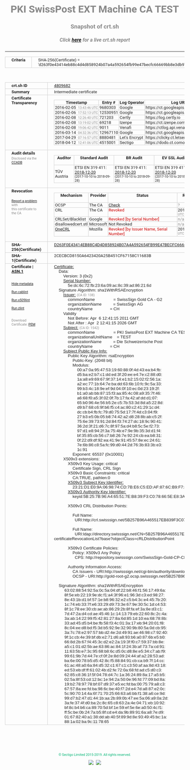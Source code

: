 # PKI SwissPost EXT Machine CA TEST
### Snapshot of crt.sh
##### Click [here](https://crt.sh/?q=D263F0E43414EB88C4D4D858924B07A4A592654FB99E47BECFC66669BB8E3DB9) for a live crt.sh report

---
<!DOCTYPE HTML PUBLIC "-//W3C//DTD HTML 4.0 Transitional//EN">
<HTML>
<HEAD>
  <META http-equiv="Content-Type" content="text/html; charset=UTF-8">
  <TITLE>crt.sh | d263f0e43414eb88c4d4d858924b07a4a592654fb99e47becfc66669bb8e3db9</TITLE>
  <META name="description" content="Free CT Log Certificate Search Tool from Sectigo (formerly Comodo CA)">
  <META name="keywords" content="crt.sh, CT, Certificate Transparency, Certificate Search, SSL Certificate, Sectigo, Comodo CA">
  <LINK href="//fonts.googleapis.com/css?family=Roboto+Mono|Roboto:400,400i,700,700i" rel="stylesheet">
  <STYLE type="text/css">
    a {
      white-space: nowrap;
    }
    body {
      color: #888888;
      font: 12pt Roboto, sans-serif;
      padding-top: 10px;
      text-align: center
    }
    form {
      margin: 0px
    }
    span {
      border-radius: 10px
    }
    span.heading {
      color: #888888;
      font: 12pt Roboto, sans-serif
    }
    span.title {
      background-color: #00B373;
      color: #FFFFFF;
      font: bold 18pt Roboto, sans-serif;
      padding: 0px 5px
    }
    span.text {
      color: #888888;
      font: 10pt Roboto, sans-serif
    }
    span.whiteongrey {
      background-color: #D9D9D6;
      color: #FFFFFF;
      font: bold 18pt Roboto, sans-serif;
      padding: 0px 5px
    }
    table {
      border-collapse: collapse;
      color: #222222;
      font: 10pt Roboto, sans-serif;
      margin-left: auto;
      margin-right: auto
    }
    table.options {
      border: none;
      margin-left: 10px
    }
    td, th {
      border: 1px solid #CCCCCC;
      padding: 0px 2px;
      text-align: left;
      vertical-align: top
    }
    td.outer, th.outer {
      border: 1px solid #CCCCCC;
      padding: 2px 20px;
      text-align: left
    }
    th.heading {
      color: #888888;
      font: bold italic 12pt Roboto, sans-serif;
      padding: 20px 0px 0px;
      text-align: center
    }
    th.options, td.options {
      border: none;
      vertical-align: middle
    }
    td.text {
      font: 10pt "Roboto Mono", sans-serif;
      padding: 2px 20px
    }
    td.heading {
      border: none;
      color: #888888;
      font: 12pt Roboto, sans-serif;
      padding-top: 20px;
      text-align: center
    }
    table.lint td, th {
      text-align: center
    }
    .button {
      background-color: #00B373;
      border-radius: 10px;
      color: #FFFFFF;
      font: bold 13pt Roboto, sans-serif
    }
    .copyright {
      font: 8pt Roboto, sans-serif;
      color: #00B373
    }
    .input {
      border: 1px solid #888888;
      font-weight: bold;
      text-align: center
    }
    .small {
      font: 8pt Roboto, sans-serif;
      color: #888888
    }
    .error {
      background-color: #FFDFDF;
      color: #CC0000;
      font-weight: bold
    }
    .fatal {
      background-color: #0000AA;
      color: #FFFFFF;
      font-weight: bold
    }
    .notice {
      background-color: #FFFFDF;
      color: #606000
    }
    .warning {
      background-color: #FFEFDF;
      color: #DF6000
    }
  </STYLE>
</HEAD>
<BODY>

<TABLE>
  <TR>
    <TH class="outer">Criteria</TH>
    <TD class="outer">SHA-256(Certificate) = 'd263f0e43414eb88c4d4d858924b07a4a592654fb99e47becfc66669bb8e3db9'</TD>
  </TR>
</TABLE>
<BR>
<TABLE>
  <TR>
    <TH class="outer">crt.sh ID</TH>
    <TD class="outer"><A href="?id=4809682">4809682</A></TD>
  </TR>
  <TR>
    <TH class="outer">Summary</TH>
    <TD class="outer">Intermediate certificate</TD>
  </TR>
  <TR>
    <TH class="outer">Certificate<BR>Transparency</TH>
    <TD class="outer">
<TABLE class="options" style="margin-left:0px">
  <TR>
    <TH>Timestamp</TH>
    <TH>Entry #</TH>
    <TH>Log Operator</TH>
    <TH>Log URL</TH>
  </TR>
  <TR>
    <TD>2016-02-05&nbsp; <FONT class="small">13:43:46 UTC</FONT></TD>
    <TD>9680303</TD>
    <TD>Google</TD>
    <TD>https://ct.googleapis.com/rocketeer</TD>
  </TR>
  <TR>
    <TD>2016-02-06&nbsp; <FONT class="small">17:52:13 UTC</FONT></TD>
    <TD>12530951</TD>
    <TD>Google</TD>
    <TD>https://ct.googleapis.com/pilot</TD>
  </TR>
  <TR>
    <TD>2016-02-08&nbsp; <FONT class="small">12:26:40 UTC</FONT></TD>
    <TD>721203</TD>
    <TD>Certly</TD>
    <TD>https://log.certly.io</TD>
  </TR>
  <TR>
    <TD>2016-02-08&nbsp; <FONT class="small">13:19:02 UTC</FONT></TD>
    <TD>69218</TD>
    <TD>Izenpe</TD>
    <TD>https://ct.izenpe.com</TD>
  </TR>
  <TR>
    <TD>2016-02-08&nbsp; <FONT class="small">19:06:42 UTC</FONT></TD>
    <TD>9011</TD>
    <TD>Venafi</TD>
    <TD>https://ctlog.api.venafi.com</TD>
  </TR>
  <TR>
    <TD>2016-03-14&nbsp; <FONT class="small">04:32:36 UTC</FONT></TD>
    <TD>12967110</TD>
    <TD>Google</TD>
    <TD>https://ct.googleapis.com/aviator</TD>
  </TR>
  <TR>
    <TD>2017-04-29&nbsp; <FONT class="small">07:16:57 UTC</FONT></TD>
    <TD>8880481</TD>
    <TD>Let's Encrypt</TD>
    <TD>https://clicky.ct.letsencrypt.org</TD>
  </TR>
  <TR>
    <TD>2018-04-12&nbsp; <FONT class="small">12:41:06 UTC</FONT></TD>
    <TD>4515001</TD>
    <TD>Sectigo</TD>
    <TD>https://dodo.ct.comodo.com</TD>
  </TR>
</TABLE>
    </TD>
  </TR>
  <TR>
    <TH class="outer">Audit details<BR>
      <DIV class="small" style="padding-top:3px">Disclosed via the
        <A href="//ccadb-public.secure.force.com/mozilla/PublicAllIntermediateCerts" target="_blank">CCADB</A></DIV>
    </TH>
    <TD class="outer">
<TABLE class="options" style="margin-left:0px">
  <TR>
    <TH>Auditor</TH>
    <TH>Standard Audit</TH>
    <TH>BR Audit</TH>
    <TH>EV SSL Audit</TH>
    <TH>Documents</TH>
    <TH>CCADB</TH>
    <TH>Root Owner / Certificate</TH>
  </TR>
  <TR>
    <TD style="vertical-align:middle">TÜV Austria</TD>
    <TD>ETSI EN 319 411:
      <A href="https://it-tuv.com/wp-content/uploads/2018/12/AA2018122002_Audit_Attestation_TA_CERT__SwissSign_Gold_G2.pdf" target="_blank">2018-12-20</A>
      <BR><FONT style="font-size:8pt">(2017-10-10 to 2018-09-28)</FONT></TD>
    <TD>ETSI EN 319 411:
      <A href="https://it-tuv.com/wp-content/uploads/2018/12/AA2018122002_Audit_Attestation_TA_CERT__SwissSign_Gold_G2.pdf" target="_blank">2018-12-20</A>
      <BR><FONT style="font-size:8pt">(2017-10-10 to 2018-09-28)</FONT></TD>
    <TD>ETSI EN 319 411:
      <A href="https://it-tuv.com/wp-content/uploads/2018/12/AA2018122002_Audit_Attestation_TA_CERT__SwissSign_Gold_G2.pdf" target="_blank">2018-12-20</A>
      <BR><FONT style="font-size:8pt">(2017-10-10 to 2018-09-28)</FONT></TD>
    <TD>
      <A href="http://repository.swisssign.com/SwissSign-Gold-CP-CPS.pdf" target="blank">CP</A>
      <A href="http://repository.swisssign.com/SwissSign-Gold-CP-CPS.pdf" target="blank">CPS</A>
    </TD>
    <TD><A href="//ccadb.force.com/001o000000xNw8nAAC" target="_blank">001o000000xNw8nAAC</A></TD>
    <TD><A href="/?id=1221">SwissSign AG</A></TD>
  </TR>
</TABLE>
    </TD>
  </TR>
  <TR>
    <TH class="outer">Revocation<BR><BR>
      <DIV class="small" style="padding-top:3px"><A href="?id=4809682&opt=problemreporting">Report a problem</A> with<BR>this certificate to the CA</DIV></TH>
    <TD class="outer">
      <TABLE class="options" style="margin-left:0px">
        <TR>
          <TH>Mechanism</TH>
          <TH>Provider</TH>
          <TH>Status</TH>
          <TH>Revocation Date</TH>
          <TH>Last Observed in CRL</TH>
          <TH>Last Checked <SPAN style="color:#CC0000;vertical-align:middle;font-size:70%;font-weight:normal">(Error)</SPAN></TH>
        </TR>
        <TR>
          <TD>OCSP</TD>
          <TD>The CA</TD>
          <TD><A href="?id=4809682&opt=ocsp">Check</A></TD>
          <TD><SPAN style="color:#888888">?</SPAN></TD>
          <TD><SPAN style="color:#888888">n/a</SPAN></TD>
          <TD><SPAN style="color:#888888">?</SPAN></TD>
        </TR>
        <TR>
          <TD>CRL</TD>
          <TD>The CA</TD>
          <TD><SPAN style="color:#CC0000">Revoked</SPAN></TD><TD>2018-11-22&nbsp; <FONT class="small">13:20:46 UTC</FONT></TD><TD>2019-08-27&nbsp; <FONT class="small">19:00:03 UTC</FONT></TD><TD>2019-12-04&nbsp; <FONT class="small">20:05:09 UTC</FONT></TD>
        </TR>
        <TR>
          <TD>CRLSet/Blacklist</TD>
          <TD>Google</TD>
          <TD><SPAN style="color:#CC0000">Revoked [by Serial Number]</SPAN></TD>
          <TD><SPAN style="color:#888888">n/a</SPAN></TD>
          <TD><SPAN style="color:#888888">n/a</SPAN></TD>
          <TD><SPAN style="color:#888888">n/a</SPAN></TD>
        </TR>
        <TR>
          <TD>disallowedcert.stl</TD>
          <TD>Microsoft</TD>
          <TD>Not Revoked</TD>
          <TD><SPAN style="color:#888888">n/a</SPAN></TD>
          <TD><SPAN style="color:#888888">n/a</SPAN></TD>
          <TD><SPAN style="color:#888888">n/a</SPAN></TD>
        </TR>
        <TR>
          <TD><A href="/mozilla-onecrl" target="_blank">OneCRL</A></TD>
          <TD>Mozilla</TD>
          <TD><SPAN style="color:#CC0000">Revoked [by Issuer Name, Serial Number]</SPAN></TD><TD>2018-12-07&nbsp; <FONT class="small">09:51:34 UTC</FONT></TD>
          <TD><SPAN style="color:#888888">n/a</SPAN></TD>
          <TD><SPAN style="color:#888888">n/a</SPAN></TD>
        </TR>
      </TABLE>
    </TD>
  </TR>
  <TR>
    <TH class="outer">SHA-256(Certificate)</TH>
    <TD class="outer"><A href="//censys.io/certificates/d263f0e43414eb88c4d4d858924b07a4a592654fb99e47becfc66669bb8e3db9">D263F0E43414EB88C4D4D858924B07A4A592654FB99E47BECFC66669BB8E3DB9</A></TD>
  </TR>
  <TR>
    <TH class="outer">SHA-1(Certificate)</TH>
    <TD class="outer">2CECBCD8150A6423420A25B451CF67158C11683B</TD>
  </TR>
  <TR>
    <TH class="outer">Certificate | <A href="?asn1=4809682">ASN.1</A>
      <SPAN class="small"><BR>
      <BR><BR><A href="?id=4809682&opt=nometadata">Hide metadata</A>
      <BR><BR><A href="?id=4809682&opt=cablint">Run cablint</A>
      <BR><BR><A href="?id=4809682&opt=x509lint">Run x509lint</A>
      <BR><BR><A href="?id=4809682&opt=zlint">Run zlint</A>
      <BR><BR><BR>Download Certificate: <A href="?d=4809682">PEM</A>
      </SPAN>
    </TH>
    <TD class="text"><A href="?d=4809682">Certificate:</A><BR>&nbsp;&nbsp;&nbsp;&nbsp;Data:<BR>&nbsp;&nbsp;&nbsp;&nbsp;&nbsp;&nbsp;&nbsp;&nbsp;Version:&nbsp;3&nbsp;(0x2)<BR>&nbsp;&nbsp;&nbsp;&nbsp;&nbsp;&nbsp;&nbsp;&nbsp;<A href="?serial=5edc6c72fb236a09ac8c39ad86216d">Serial&nbsp;Number:</A><BR>&nbsp;&nbsp;&nbsp;&nbsp;&nbsp;&nbsp;&nbsp;&nbsp;&nbsp;&nbsp;&nbsp;&nbsp;5e:dc:6c:72:fb:23:6a:09:ac:8c:39:ad:86:21:6d<BR>&nbsp;&nbsp;&nbsp;&nbsp;Signature&nbsp;Algorithm:&nbsp;sha1WithRSAEncryption<BR>&nbsp;&nbsp;&nbsp;&nbsp;&nbsp;&nbsp;&nbsp;&nbsp;<A href="?caid=138">Issuer:</A> <SPAN class="small">(CA ID: 138)</SPAN><BR>&nbsp;&nbsp;&nbsp;&nbsp;&nbsp;&nbsp;&nbsp;&nbsp;&nbsp;&nbsp;&nbsp;&nbsp;commonName&nbsp;&nbsp;&nbsp;&nbsp;&nbsp;&nbsp;&nbsp;&nbsp;&nbsp;&nbsp;&nbsp;&nbsp;&nbsp;&nbsp;&nbsp;&nbsp;=&nbsp;SwissSign&nbsp;Gold&nbsp;CA&nbsp;-&nbsp;G2<BR>&nbsp;&nbsp;&nbsp;&nbsp;&nbsp;&nbsp;&nbsp;&nbsp;&nbsp;&nbsp;&nbsp;&nbsp;organizationName&nbsp;&nbsp;&nbsp;&nbsp;&nbsp;&nbsp;&nbsp;&nbsp;&nbsp;&nbsp;=&nbsp;SwissSign&nbsp;AG<BR>&nbsp;&nbsp;&nbsp;&nbsp;&nbsp;&nbsp;&nbsp;&nbsp;&nbsp;&nbsp;&nbsp;&nbsp;countryName&nbsp;&nbsp;&nbsp;&nbsp;&nbsp;&nbsp;&nbsp;&nbsp;&nbsp;&nbsp;&nbsp;&nbsp;&nbsp;&nbsp;&nbsp;=&nbsp;CH<BR>&nbsp;&nbsp;&nbsp;&nbsp;&nbsp;&nbsp;&nbsp;&nbsp;Validity<BR>&nbsp;&nbsp;&nbsp;&nbsp;&nbsp;&nbsp;&nbsp;&nbsp;&nbsp;&nbsp;&nbsp;&nbsp;Not&nbsp;Before:&nbsp;Apr&nbsp;&nbsp;6&nbsp;12:41:15&nbsp;2011&nbsp;GMT<BR>&nbsp;&nbsp;&nbsp;&nbsp;&nbsp;&nbsp;&nbsp;&nbsp;&nbsp;&nbsp;&nbsp;&nbsp;Not&nbsp;After&nbsp;:&nbsp;Apr&nbsp;&nbsp;2&nbsp;12:41:15&nbsp;2026&nbsp;GMT<BR>&nbsp;&nbsp;&nbsp;&nbsp;&nbsp;&nbsp;&nbsp;&nbsp;<A href="?caid=1542">Subject:</A> <SPAN class="small">(CA ID: 1542)</SPAN><BR>&nbsp;&nbsp;&nbsp;&nbsp;&nbsp;&nbsp;&nbsp;&nbsp;&nbsp;&nbsp;&nbsp;&nbsp;commonName&nbsp;&nbsp;&nbsp;&nbsp;&nbsp;&nbsp;&nbsp;&nbsp;&nbsp;&nbsp;&nbsp;&nbsp;&nbsp;&nbsp;&nbsp;&nbsp;=&nbsp;PKI&nbsp;SwissPost&nbsp;EXT&nbsp;Machine&nbsp;CA&nbsp;TEST<BR>&nbsp;&nbsp;&nbsp;&nbsp;&nbsp;&nbsp;&nbsp;&nbsp;&nbsp;&nbsp;&nbsp;&nbsp;organizationalUnitName&nbsp;&nbsp;&nbsp;&nbsp;=&nbsp;TEST<BR>&nbsp;&nbsp;&nbsp;&nbsp;&nbsp;&nbsp;&nbsp;&nbsp;&nbsp;&nbsp;&nbsp;&nbsp;organizationName&nbsp;&nbsp;&nbsp;&nbsp;&nbsp;&nbsp;&nbsp;&nbsp;&nbsp;&nbsp;=&nbsp;Die&nbsp;Schweizerische&nbsp;Post<BR>&nbsp;&nbsp;&nbsp;&nbsp;&nbsp;&nbsp;&nbsp;&nbsp;&nbsp;&nbsp;&nbsp;&nbsp;countryName&nbsp;&nbsp;&nbsp;&nbsp;&nbsp;&nbsp;&nbsp;&nbsp;&nbsp;&nbsp;&nbsp;&nbsp;&nbsp;&nbsp;&nbsp;=&nbsp;CH<BR>&nbsp;&nbsp;&nbsp;&nbsp;&nbsp;&nbsp;&nbsp;&nbsp;<A href="?spkisha256=b7507cb45bee7bc26f9a41964d614c80e595675967fcf39ff64b9870d1716d99">Subject&nbsp;Public&nbsp;Key&nbsp;Info:</A><BR>&nbsp;&nbsp;&nbsp;&nbsp;&nbsp;&nbsp;&nbsp;&nbsp;&nbsp;&nbsp;&nbsp;&nbsp;Public&nbsp;Key&nbsp;Algorithm:&nbsp;rsaEncryption<BR>&nbsp;&nbsp;&nbsp;&nbsp;&nbsp;&nbsp;&nbsp;&nbsp;&nbsp;&nbsp;&nbsp;&nbsp;&nbsp;&nbsp;&nbsp;&nbsp;Public-Key:&nbsp;(2048&nbsp;bit)<BR>&nbsp;&nbsp;&nbsp;&nbsp;&nbsp;&nbsp;&nbsp;&nbsp;&nbsp;&nbsp;&nbsp;&nbsp;&nbsp;&nbsp;&nbsp;&nbsp;Modulus:<BR>&nbsp;&nbsp;&nbsp;&nbsp;&nbsp;&nbsp;&nbsp;&nbsp;&nbsp;&nbsp;&nbsp;&nbsp;&nbsp;&nbsp;&nbsp;&nbsp;&nbsp;&nbsp;&nbsp;&nbsp;00:a7:0a:95:47:53:19:60:88:0f:4d:43:ea:b4:fb:<BR>&nbsp;&nbsp;&nbsp;&nbsp;&nbsp;&nbsp;&nbsp;&nbsp;&nbsp;&nbsp;&nbsp;&nbsp;&nbsp;&nbsp;&nbsp;&nbsp;&nbsp;&nbsp;&nbsp;&nbsp;d5:ba:e2:b7:c1:dd:ed:3f:20:ee:e4:7e:c2:88:d0:<BR>&nbsp;&nbsp;&nbsp;&nbsp;&nbsp;&nbsp;&nbsp;&nbsp;&nbsp;&nbsp;&nbsp;&nbsp;&nbsp;&nbsp;&nbsp;&nbsp;&nbsp;&nbsp;&nbsp;&nbsp;1a:a8:e9:69:67:9f:37:14:e1:b2:15:02:f2:56:1a:<BR>&nbsp;&nbsp;&nbsp;&nbsp;&nbsp;&nbsp;&nbsp;&nbsp;&nbsp;&nbsp;&nbsp;&nbsp;&nbsp;&nbsp;&nbsp;&nbsp;&nbsp;&nbsp;&nbsp;&nbsp;a2:ec:77:1b:64:7e:ba:dd:63:6b:10:fc:9c:5a:33:<BR>&nbsp;&nbsp;&nbsp;&nbsp;&nbsp;&nbsp;&nbsp;&nbsp;&nbsp;&nbsp;&nbsp;&nbsp;&nbsp;&nbsp;&nbsp;&nbsp;&nbsp;&nbsp;&nbsp;&nbsp;99:b3:4c:18:9e:ef:9d:04:0f:10:ec:0d:23:19:2f:<BR>&nbsp;&nbsp;&nbsp;&nbsp;&nbsp;&nbsp;&nbsp;&nbsp;&nbsp;&nbsp;&nbsp;&nbsp;&nbsp;&nbsp;&nbsp;&nbsp;&nbsp;&nbsp;&nbsp;&nbsp;b1:a0:ab:bb:87:15:f3:aa:85:4c:08:a9:35:7f:46:<BR>&nbsp;&nbsp;&nbsp;&nbsp;&nbsp;&nbsp;&nbsp;&nbsp;&nbsp;&nbsp;&nbsp;&nbsp;&nbsp;&nbsp;&nbsp;&nbsp;&nbsp;&nbsp;&nbsp;&nbsp;a6:68:f0:a5:3f:02:0f:7b:17:fa:42:af:dd:d1:07:<BR>&nbsp;&nbsp;&nbsp;&nbsp;&nbsp;&nbsp;&nbsp;&nbsp;&nbsp;&nbsp;&nbsp;&nbsp;&nbsp;&nbsp;&nbsp;&nbsp;&nbsp;&nbsp;&nbsp;&nbsp;65:b0:96:4e:56:b5:2e:c5:7b:53:3d:8d:a5:22:8d:<BR>&nbsp;&nbsp;&nbsp;&nbsp;&nbsp;&nbsp;&nbsp;&nbsp;&nbsp;&nbsp;&nbsp;&nbsp;&nbsp;&nbsp;&nbsp;&nbsp;&nbsp;&nbsp;&nbsp;&nbsp;d9:b7:68:c6:9f:b6:f5:c4:ac:80:c2:41:29:1c:d4:<BR>&nbsp;&nbsp;&nbsp;&nbsp;&nbsp;&nbsp;&nbsp;&nbsp;&nbsp;&nbsp;&nbsp;&nbsp;&nbsp;&nbsp;&nbsp;&nbsp;&nbsp;&nbsp;&nbsp;&nbsp;dc:cb:b4:fb:fc:79:d0:75:5d:17:7f:4d:c3:04:f9:<BR>&nbsp;&nbsp;&nbsp;&nbsp;&nbsp;&nbsp;&nbsp;&nbsp;&nbsp;&nbsp;&nbsp;&nbsp;&nbsp;&nbsp;&nbsp;&nbsp;&nbsp;&nbsp;&nbsp;&nbsp;27:b3:e5:0b:05:b8:74:42:a2:d8:28:8b:ab:c5:2f:<BR>&nbsp;&nbsp;&nbsp;&nbsp;&nbsp;&nbsp;&nbsp;&nbsp;&nbsp;&nbsp;&nbsp;&nbsp;&nbsp;&nbsp;&nbsp;&nbsp;&nbsp;&nbsp;&nbsp;&nbsp;75:6e:39:73:91:2d:84:f3:74:27:dc:18:9c:90:41:<BR>&nbsp;&nbsp;&nbsp;&nbsp;&nbsp;&nbsp;&nbsp;&nbsp;&nbsp;&nbsp;&nbsp;&nbsp;&nbsp;&nbsp;&nbsp;&nbsp;&nbsp;&nbsp;&nbsp;&nbsp;36:2d:3f:21:d6:7c:8f:97:5a:d4:b8:5c:5e:f2:73:<BR>&nbsp;&nbsp;&nbsp;&nbsp;&nbsp;&nbsp;&nbsp;&nbsp;&nbsp;&nbsp;&nbsp;&nbsp;&nbsp;&nbsp;&nbsp;&nbsp;&nbsp;&nbsp;&nbsp;&nbsp;97:d1:e8:94:2f:3a:75:4b:e7:9e:9b:35:3d:d1:f4:<BR>&nbsp;&nbsp;&nbsp;&nbsp;&nbsp;&nbsp;&nbsp;&nbsp;&nbsp;&nbsp;&nbsp;&nbsp;&nbsp;&nbsp;&nbsp;&nbsp;&nbsp;&nbsp;&nbsp;&nbsp;bf:35:85:cb:56:c7:b8:26:7e:92:24:cb:ea:b8:31:<BR>&nbsp;&nbsp;&nbsp;&nbsp;&nbsp;&nbsp;&nbsp;&nbsp;&nbsp;&nbsp;&nbsp;&nbsp;&nbsp;&nbsp;&nbsp;&nbsp;&nbsp;&nbsp;&nbsp;&nbsp;0f:22:d9:df:92:ea:41:9e:91:45:57:8e:ec:24:61:<BR>&nbsp;&nbsp;&nbsp;&nbsp;&nbsp;&nbsp;&nbsp;&nbsp;&nbsp;&nbsp;&nbsp;&nbsp;&nbsp;&nbsp;&nbsp;&nbsp;&nbsp;&nbsp;&nbsp;&nbsp;7e:6b:86:c8:5a:fc:99:d0:44:2d:76:3b:83:3b:e3:<BR>&nbsp;&nbsp;&nbsp;&nbsp;&nbsp;&nbsp;&nbsp;&nbsp;&nbsp;&nbsp;&nbsp;&nbsp;&nbsp;&nbsp;&nbsp;&nbsp;&nbsp;&nbsp;&nbsp;&nbsp;1c:91<BR>&nbsp;&nbsp;&nbsp;&nbsp;&nbsp;&nbsp;&nbsp;&nbsp;&nbsp;&nbsp;&nbsp;&nbsp;&nbsp;&nbsp;&nbsp;&nbsp;Exponent:&nbsp;65537&nbsp;(0x10001)<BR>&nbsp;&nbsp;&nbsp;&nbsp;&nbsp;&nbsp;&nbsp;&nbsp;X509v3&nbsp;extensions:<BR>&nbsp;&nbsp;&nbsp;&nbsp;&nbsp;&nbsp;&nbsp;&nbsp;&nbsp;&nbsp;&nbsp;&nbsp;X509v3&nbsp;Key&nbsp;Usage:&nbsp;critical<BR>&nbsp;&nbsp;&nbsp;&nbsp;&nbsp;&nbsp;&nbsp;&nbsp;&nbsp;&nbsp;&nbsp;&nbsp;&nbsp;&nbsp;&nbsp;&nbsp;Certificate&nbsp;Sign,&nbsp;CRL&nbsp;Sign<BR>&nbsp;&nbsp;&nbsp;&nbsp;&nbsp;&nbsp;&nbsp;&nbsp;&nbsp;&nbsp;&nbsp;&nbsp;X509v3&nbsp;Basic&nbsp;Constraints:&nbsp;critical<BR>&nbsp;&nbsp;&nbsp;&nbsp;&nbsp;&nbsp;&nbsp;&nbsp;&nbsp;&nbsp;&nbsp;&nbsp;&nbsp;&nbsp;&nbsp;&nbsp;CA:TRUE,&nbsp;pathlen:0<BR>&nbsp;&nbsp;&nbsp;&nbsp;&nbsp;&nbsp;&nbsp;&nbsp;&nbsp;&nbsp;&nbsp;&nbsp;<A href="?ski=2321d1e09a069874cd7be6c5edaf876cb9f749d9">X509v3&nbsp;Subject&nbsp;Key&nbsp;Identifier:</A><BR>&nbsp;&nbsp;&nbsp;&nbsp;&nbsp;&nbsp;&nbsp;&nbsp;&nbsp;&nbsp;&nbsp;&nbsp;&nbsp;&nbsp;&nbsp;&nbsp;23:21:D1:E0:9A:06:98:74:CD:7B:E6:C5:ED:AF:87:6C:B9:F7:49:D9<BR>&nbsp;&nbsp;&nbsp;&nbsp;&nbsp;&nbsp;&nbsp;&nbsp;&nbsp;&nbsp;&nbsp;&nbsp;<A href="?ski=5b257b96a465517eb839f3c078665ee83ae7f0ee">X509v3&nbsp;Authority&nbsp;Key&nbsp;Identifier:</A><BR>&nbsp;&nbsp;&nbsp;&nbsp;&nbsp;&nbsp;&nbsp;&nbsp;&nbsp;&nbsp;&nbsp;&nbsp;&nbsp;&nbsp;&nbsp;&nbsp;keyid:5B:25:7B:96:A4:65:51:7E:B8:39:F3:C0:78:66:5E:E8:3A:E7:F0:EE<BR><BR>&nbsp;&nbsp;&nbsp;&nbsp;&nbsp;&nbsp;&nbsp;&nbsp;&nbsp;&nbsp;&nbsp;&nbsp;X509v3&nbsp;CRL&nbsp;Distribution&nbsp;Points:&nbsp;<BR><BR>&nbsp;&nbsp;&nbsp;&nbsp;&nbsp;&nbsp;&nbsp;&nbsp;&nbsp;&nbsp;&nbsp;&nbsp;&nbsp;&nbsp;&nbsp;&nbsp;Full&nbsp;Name:<BR>&nbsp;&nbsp;&nbsp;&nbsp;&nbsp;&nbsp;&nbsp;&nbsp;&nbsp;&nbsp;&nbsp;&nbsp;&nbsp;&nbsp;&nbsp;&nbsp;&nbsp;&nbsp;URI:http://crl.swisssign.net/5B257B96A465517EB839F3C078665EE83AE7F0EE<BR><BR>&nbsp;&nbsp;&nbsp;&nbsp;&nbsp;&nbsp;&nbsp;&nbsp;&nbsp;&nbsp;&nbsp;&nbsp;&nbsp;&nbsp;&nbsp;&nbsp;Full&nbsp;Name:<BR>&nbsp;&nbsp;&nbsp;&nbsp;&nbsp;&nbsp;&nbsp;&nbsp;&nbsp;&nbsp;&nbsp;&nbsp;&nbsp;&nbsp;&nbsp;&nbsp;&nbsp;&nbsp;URI:ldap://directory.swisssign.net/CN=5B257B96A465517EB839F3C078665EE83AE7F0EE%2CO=SwissSign%2CC=CH?certificateRevocationList?base?objectClass=cRLDistributionPoint<BR><BR>&nbsp;&nbsp;&nbsp;&nbsp;&nbsp;&nbsp;&nbsp;&nbsp;&nbsp;&nbsp;&nbsp;&nbsp;X509v3&nbsp;Certificate&nbsp;Policies:&nbsp;<BR>&nbsp;&nbsp;&nbsp;&nbsp;&nbsp;&nbsp;&nbsp;&nbsp;&nbsp;&nbsp;&nbsp;&nbsp;&nbsp;&nbsp;&nbsp;&nbsp;Policy:&nbsp;X509v3&nbsp;Any&nbsp;Policy<BR>&nbsp;&nbsp;&nbsp;&nbsp;&nbsp;&nbsp;&nbsp;&nbsp;&nbsp;&nbsp;&nbsp;&nbsp;&nbsp;&nbsp;&nbsp;&nbsp;&nbsp;&nbsp;CPS:&nbsp;http://repository.swisssign.com/SwissSign-Gold-CP-CPS-R5.pdf<BR><BR>&nbsp;&nbsp;&nbsp;&nbsp;&nbsp;&nbsp;&nbsp;&nbsp;&nbsp;&nbsp;&nbsp;&nbsp;Authority&nbsp;Information&nbsp;Access:&nbsp;<BR>&nbsp;&nbsp;&nbsp;&nbsp;&nbsp;&nbsp;&nbsp;&nbsp;&nbsp;&nbsp;&nbsp;&nbsp;&nbsp;&nbsp;&nbsp;&nbsp;CA&nbsp;Issuers&nbsp;-&nbsp;URI:http://swisssign.net/cgi-bin/authority/download/5B257B96A465517EB839F3C078665EE83AE7F0EE<BR>&nbsp;&nbsp;&nbsp;&nbsp;&nbsp;&nbsp;&nbsp;&nbsp;&nbsp;&nbsp;&nbsp;&nbsp;&nbsp;&nbsp;&nbsp;&nbsp;OCSP&nbsp;-&nbsp;URI:http://gold-root-g2.ocsp.swisssign.net/5B257B96A465517EB839F3C078665EE83AE7F0EE<BR><BR>&nbsp;&nbsp;&nbsp;&nbsp;Signature&nbsp;Algorithm:&nbsp;sha1WithRSAEncryption<BR>&nbsp;&nbsp;&nbsp;&nbsp;&nbsp;&nbsp;&nbsp;&nbsp;&nbsp;63:02:88:54:92:5a:0c:5a:04:df:22:b8:46:f1:56:17:49:6a:<BR>&nbsp;&nbsp;&nbsp;&nbsp;&nbsp;&nbsp;&nbsp;&nbsp;&nbsp;8f:5e:eb:22:19:9e:dc:f1:a4:3f:96:e1:96:3d:c3:ed:98:27:<BR>&nbsp;&nbsp;&nbsp;&nbsp;&nbsp;&nbsp;&nbsp;&nbsp;&nbsp;8e:43:1b:d1:bf:57:1e:b8:96:32:e2:c5:b4:3c:e4:45:7b:20:<BR>&nbsp;&nbsp;&nbsp;&nbsp;&nbsp;&nbsp;&nbsp;&nbsp;&nbsp;1c:74:eb:33:7f:e6:33:29:d9:73:3e:67:9e:30:5c:1d:c4:53:<BR>&nbsp;&nbsp;&nbsp;&nbsp;&nbsp;&nbsp;&nbsp;&nbsp;&nbsp;8f:1c:78:ee:30:cb:ae:ab:86:29:2b:8f:fa:ef:3a:8e:d3:c1:<BR>&nbsp;&nbsp;&nbsp;&nbsp;&nbsp;&nbsp;&nbsp;&nbsp;&nbsp;7d:47:2a:d4:cd:ae:45:46:1c:14:13:79:eb:22:60:8c:2c:4a:<BR>&nbsp;&nbsp;&nbsp;&nbsp;&nbsp;&nbsp;&nbsp;&nbsp;&nbsp;3a:ab:14:22:99:f5:42:81:27:8a:6d:85:1d:10:ea:68:78:8b:<BR>&nbsp;&nbsp;&nbsp;&nbsp;&nbsp;&nbsp;&nbsp;&nbsp;&nbsp;33:ad:45:d5:b4:be:fb:58:f3:4c:01:3a:17:eb:94:20:01:f8:<BR>&nbsp;&nbsp;&nbsp;&nbsp;&nbsp;&nbsp;&nbsp;&nbsp;&nbsp;8c:04:ee:d8:bd:f5:3d:b5:92:9e:32:90:9b:80:5a:0d:cb:95:<BR>&nbsp;&nbsp;&nbsp;&nbsp;&nbsp;&nbsp;&nbsp;&nbsp;&nbsp;3a:7c:78:e2:97:57:bb:d2:4e:2d:49:91:ae:46:98:c7:92:40:<BR>&nbsp;&nbsp;&nbsp;&nbsp;&nbsp;&nbsp;&nbsp;&nbsp;&nbsp;9f:1c:cb:4e:39:bf:db:e2:71:d6:a8:93:b6:a0:87:6b:e5:b0:<BR>&nbsp;&nbsp;&nbsp;&nbsp;&nbsp;&nbsp;&nbsp;&nbsp;&nbsp;66:8d:2b:67:f4:45:3c:d2:e2:2a:19:3f:f0:c7:59:37:bb:8e:<BR>&nbsp;&nbsp;&nbsp;&nbsp;&nbsp;&nbsp;&nbsp;&nbsp;&nbsp;a5:c1:01:d2:5b:ae:63:86:ac:84:1f:24:3b:af:73:7a:cd:91:<BR>&nbsp;&nbsp;&nbsp;&nbsp;&nbsp;&nbsp;&nbsp;&nbsp;&nbsp;11:63:5b:e7:3c:95:68:b8:6c:d5:0c:d8:8e:e5:34:c7:ab:f9:<BR>&nbsp;&nbsp;&nbsp;&nbsp;&nbsp;&nbsp;&nbsp;&nbsp;&nbsp;99:61:9b:7d:44:7e:cf:0f:2e:8d:09:24:44:af:a2:28:53:ad:<BR>&nbsp;&nbsp;&nbsp;&nbsp;&nbsp;&nbsp;&nbsp;&nbsp;&nbsp;ba:6e:00:78:b5:d5:42:8c:f5:88:84:91:cb:ca:b9:7f:14:cc:<BR>&nbsp;&nbsp;&nbsp;&nbsp;&nbsp;&nbsp;&nbsp;&nbsp;&nbsp;61:ac:48:a0:6a:84:d5:32:c1:67:c1:c3:50:af:aa:8d:43:18:<BR>&nbsp;&nbsp;&nbsp;&nbsp;&nbsp;&nbsp;&nbsp;&nbsp;&nbsp;ed:53:eb:df:ff:61:02:4b:d2:fe:72:0a:68:fd:ad:c5:d0:c3:<BR>&nbsp;&nbsp;&nbsp;&nbsp;&nbsp;&nbsp;&nbsp;&nbsp;&nbsp;62:85:c8:36:1f:5f:04:78:d4:7c:1a:36:24:89:8a:17:a5:b5:<BR>&nbsp;&nbsp;&nbsp;&nbsp;&nbsp;&nbsp;&nbsp;&nbsp;&nbsp;02:5a:8f:53:cd:12:bc:1e:94:2a:50:0e:96:fd:77:09:bd:8a:<BR>&nbsp;&nbsp;&nbsp;&nbsp;&nbsp;&nbsp;&nbsp;&nbsp;&nbsp;19:b2:78:97:78:bf:07:d9:37:e5:ec:fd:ba:00:75:79:a8:c3:<BR>&nbsp;&nbsp;&nbsp;&nbsp;&nbsp;&nbsp;&nbsp;&nbsp;&nbsp;67:57:8a:ee:fd:ba:98:6c:be:40:f7:2d:e4:7d:a8:87:e2:0c:<BR>&nbsp;&nbsp;&nbsp;&nbsp;&nbsp;&nbsp;&nbsp;&nbsp;&nbsp;5c:90:70:14:4a:6f:71:70:25:66:63:a6:bb:f1:38:a6:ce:9d:<BR>&nbsp;&nbsp;&nbsp;&nbsp;&nbsp;&nbsp;&nbsp;&nbsp;&nbsp;99:d7:b2:47:d1:44:1b:aa:2b:89:0b:47:ee:5a:06:a9:0a:2d:<BR>&nbsp;&nbsp;&nbsp;&nbsp;&nbsp;&nbsp;&nbsp;&nbsp;&nbsp;3a:fe:37:4f:d0:ba:2c:8c:65:c8:63:2a:4e:04:71:eb:10:92:<BR>&nbsp;&nbsp;&nbsp;&nbsp;&nbsp;&nbsp;&nbsp;&nbsp;&nbsp;bf:8c:b4:b6:ca:89:70:5d:bf:1e:59:ef:5e:6e:a0:50:4c:f1:<BR>&nbsp;&nbsp;&nbsp;&nbsp;&nbsp;&nbsp;&nbsp;&nbsp;&nbsp;ff:5c:be:0b:24:7a:b5:8f:cd:e4:da:9b:89:91:6a:a8:7e:d9:<BR>&nbsp;&nbsp;&nbsp;&nbsp;&nbsp;&nbsp;&nbsp;&nbsp;&nbsp;01:67:82:40:a1:38:dd:ab:40:5f:89:9d:8e:93:49:45:bc:1a:<BR>&nbsp;&nbsp;&nbsp;&nbsp;&nbsp;&nbsp;&nbsp;&nbsp;&nbsp;88:1a:02:ba:9c:11:78:65<BR>    </TD>
  </TR>
</TABLE>

  <BR><BR><BR>

  <P class="copyright">&copy; Sectigo Limited 2015-2019. All rights reserved.</P>
  <DIV>
    <A href="https://sectigo.com/"><IMG src="/sectigo_s.png"></A>
    &nbsp;<A href="https://github.com/crtsh"><IMG src="/GitHub-Mark-32px.png"></A>
  </DIV>
</BODY>
</HTML>
